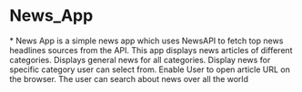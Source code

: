 <h1>News_App</h1>
* News App is a simple news app which uses NewsAPI to fetch top news headlines sources from the API.
This app displays news articles of different categories.
Displays general news for all categories.
Display news for specific category user can select from.
Enable User to open article URL on the browser.
The user can search about news over all the world
